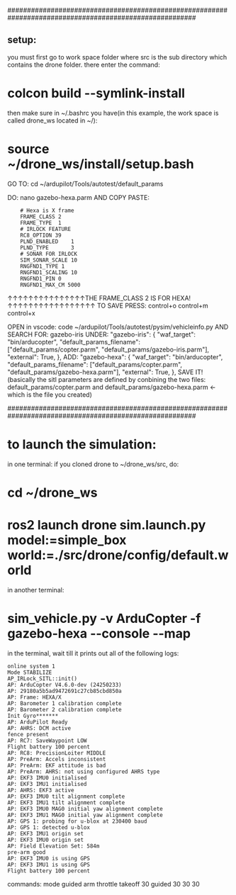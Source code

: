 ########################################################################################################

## setup:

you must first go to work space folder where src is the sub directory which contains the drone folder.
there enter the command:

# colcon build --symlink-install

then make sure in ~/.bashrc you have(in this example, the work space is called drone_ws located in ~/):
# source ~/drone_ws/install/setup.bash



GO TO:
    cd ~/ardupilot/Tools/autotest/default_params

DO:
    nano gazebo-hexa.parm
AND COPY PASTE:

        # Hexa is X frame
        FRAME_CLASS	2
        FRAME_TYPE	1
        # IRLOCK FEATURE
        RC8_OPTION 39
        PLND_ENABLED    1
        PLND_TYPE       3
        # SONAR FOR IRLOCK
        SIM_SONAR_SCALE 10
        RNGFND1_TYPE 1
        RNGFND1_SCALING 10
        RNGFND1_PIN 0
        RNGFND1_MAX_CM 5000

↑↑↑↑↑↑↑↑↑↑↑↑↑↑↑THE FRAME_CLASS 2 IS FOR HEXA!↑↑↑↑↑↑↑↑↑↑↑↑↑↑↑↑↑ 
TO SAVE PRESS:
    control+o
    control+m
    control+x


OPEN in vscode:
    code ~/ardupilot/Tools/autotest/pysim/vehicleinfo.py
AND SEARCH FOR: 
    gazebo-iris
UNDER:
            "gazebo-iris": {
                "waf_target": "bin/arducopter",
                "default_params_filename": ["default_params/copter.parm",
                                            "default_params/gazebo-iris.parm"],
                "external": True,
            },
ADD:
            "gazebo-hexa": {
                "waf_target": "bin/arducopter",
                "default_params_filename": ["default_params/copter.parm",
                                            "default_params/gazebo-hexa.parm"],
                "external": True,
            },
SAVE IT!
(basically the sitl parameters are defined by conbining the two files:
default_params/copter.parm and default_params/gazebo-hexa.parm <- which is the file you created)



########################################################################################################




# to launch the simulation:


in one terminal:
if you cloned drone to ~/drone_ws/src, do:
# cd ~/drone_ws
# ros2 launch drone sim.launch.py model:=simple_box world:=./src/drone/config/default.world 



in another terminal:
# sim_vehicle.py -v ArduCopter -f gazebo-hexa --console --map


in the terminal, wait till it prints out all of the following logs:

    online system 1
    Mode STABILIZE
    AP_IRLock_SITL::init()
    AP: ArduCopter V4.6.0-dev (24250233)
    AP: 29180a5b5ad9472691c27cb85cbd850a
    AP: Frame: HEXA/X
    AP: Barometer 1 calibration complete
    AP: Barometer 2 calibration complete
    Init Gyro*******
    AP: ArduPilot Ready
    AP: AHRS: DCM active
    fence present
    AP: RC7: SaveWaypoint LOW
    Flight battery 100 percent
    AP: RC8: PrecisionLoiter MIDDLE
    AP: PreArm: Accels inconsistent
    AP: PreArm: EKF attitude is bad
    AP: PreArm: AHRS: not using configured AHRS type
    AP: EKF3 IMU0 initialised
    AP: EKF3 IMU1 initialised
    AP: AHRS: EKF3 active
    AP: EKF3 IMU0 tilt alignment complete
    AP: EKF3 IMU1 tilt alignment complete
    AP: EKF3 IMU0 MAG0 initial yaw alignment complete
    AP: EKF3 IMU1 MAG0 initial yaw alignment complete
    AP: GPS 1: probing for u-blox at 230400 baud
    AP: GPS 1: detected u-blox
    AP: EKF3 IMU1 origin set
    AP: EKF3 IMU0 origin set
    AP: Field Elevation Set: 584m
    pre-arm good
    AP: EKF3 IMU0 is using GPS
    AP: EKF3 IMU1 is using GPS
    Flight battery 100 percent


commands:
    mode guided
    arm throttle
    takeoff 30
    guided 30 30 30

